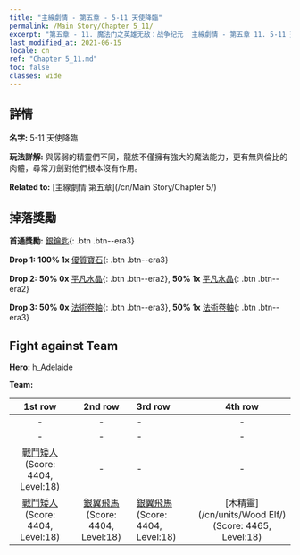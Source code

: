 ```yaml
---
title: "主線劇情 - 第五章 - 5-11 天使降臨"
permalink: /Main Story/Chapter 5_11/
excerpt: "第五章 - 11. 魔法门之英雄无敌：战争纪元  主線劇情 - 第五章_11. 5-11 天使降臨"
last_modified_at: 2021-06-15
locale: cn
ref: "Chapter 5_11.md"
toc: false
classes: wide
---
```


## 詳情

 **名字:** 5-11 天使降臨

 **玩法詳解:** 與孱弱的精靈們不同，龍族不僅擁有強大的魔法能力，更有無與倫比的肉體，尋常刀劍對他們根本沒有作用。

 **Related to:** [主線劇情 第五章](/cn/Main Story/Chapter 5/)

## 掉落獎勵

 **首通獎勵:** [銀鑰匙](/cn/Items/con_693/){: .btn .btn--era3}

 **Drop 1:** **100% 1x** [優質寶石](/cn/Items/mat_16/){: .btn .btn--era3}

 **Drop 2:** **50% 0x** [平凡水晶](/cn/Items/mat_11/){: .btn .btn--era2}, **50% 1x** [平凡水晶](/cn/Items/mat_11/){: .btn .btn--era2}

 **Drop 3:** **50% 0x** [法術卷軸](/cn/Items/con_694/){: .btn .btn--era3}, **50% 1x** [法術卷軸](/cn/Items/con_694/){: .btn .btn--era3}


## Fight against Team
 **Hero:** h_Adelaide

 **Team:**


  | 1st row | 2nd row | 3rd row | 4th row |
  |:----:|:----:|:----|:----:|
  | - | - | - | - |
  | - | - | - | - |
  | [戰鬥矮人](/cn/units/Dwarf/) (Score: 4404, Level:18)  | - | - | - |
  | [戰鬥矮人](/cn/units/Dwarf/) (Score: 4404, Level:18)  | [銀翼飛馬](/cn/units/Pegasus/) (Score: 4404, Level:18)  | [銀翼飛馬](/cn/units/Pegasus/) (Score: 4404, Level:18)  | [木精靈](/cn/units/Wood Elf/) (Score: 4465, Level:18)  |


